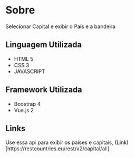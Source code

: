 # Sobre 
<p>  
   Selecionar Capital e exibir o País e a bandeira
<p>

## Linguagem Utilizada
 <ul>
    <li> HTML 5 </li>
    <li> CSS 3 </li>
    <li> JAVASCRIPT </li>
</ul>

## Framework Utilizada
 <ul>
    <li> Boostrap 4 </li>    
    <li> Vue.js 2 </li>
 </ul>

## Links
<p> 
    Use essa api para exibir os países e capitais,
    (Link)[https://restcountries.eu/rest/v2/capital/all] 
<p>